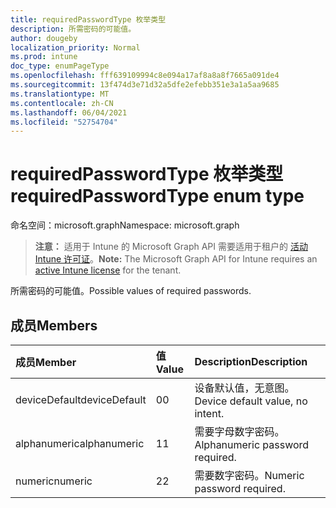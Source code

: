 ```yaml
---
title: requiredPasswordType 枚举类型
description: 所需密码的可能值。
author: dougeby
localization_priority: Normal
ms.prod: intune
doc_type: enumPageType
ms.openlocfilehash: fff639109994c8e094a17af8a8a8f7665a091de4
ms.sourcegitcommit: 13f474d3e71d32a5dfe2efebb351e3a1a5aa9685
ms.translationtype: MT
ms.contentlocale: zh-CN
ms.lasthandoff: 06/04/2021
ms.locfileid: "52754704"
---
```

# <a name="requiredpasswordtype-enum-type"></a><span data-ttu-id="4360d-103">requiredPasswordType 枚举类型</span><span class="sxs-lookup"><span data-stu-id="4360d-103">requiredPasswordType enum type</span></span>

<span data-ttu-id="4360d-104">命名空间：microsoft.graph</span><span class="sxs-lookup"><span data-stu-id="4360d-104">Namespace: microsoft.graph</span></span>

> <span data-ttu-id="4360d-105">**注意：** 适用于 Intune 的 Microsoft Graph API 需要适用于租户的 [活动 Intune 许可证](https://go.microsoft.com/fwlink/?linkid=839381)。</span><span class="sxs-lookup"><span data-stu-id="4360d-105">**Note:** The Microsoft Graph API for Intune requires an [active Intune license](https://go.microsoft.com/fwlink/?linkid=839381) for the tenant.</span></span>

<span data-ttu-id="4360d-106">所需密码的可能值。</span><span class="sxs-lookup"><span data-stu-id="4360d-106">Possible values of required passwords.</span></span>

## <a name="members"></a><span data-ttu-id="4360d-107">成员</span><span class="sxs-lookup"><span data-stu-id="4360d-107">Members</span></span>
|<span data-ttu-id="4360d-108">成员</span><span class="sxs-lookup"><span data-stu-id="4360d-108">Member</span></span>|<span data-ttu-id="4360d-109">值</span><span class="sxs-lookup"><span data-stu-id="4360d-109">Value</span></span>|<span data-ttu-id="4360d-110">Description</span><span class="sxs-lookup"><span data-stu-id="4360d-110">Description</span></span>|
|:---|:---|:---|
|<span data-ttu-id="4360d-111">deviceDefault</span><span class="sxs-lookup"><span data-stu-id="4360d-111">deviceDefault</span></span>|<span data-ttu-id="4360d-112">0</span><span class="sxs-lookup"><span data-stu-id="4360d-112">0</span></span>|<span data-ttu-id="4360d-113">设备默认值，无意图。</span><span class="sxs-lookup"><span data-stu-id="4360d-113">Device default value, no intent.</span></span>|
|<span data-ttu-id="4360d-114">alphanumeric</span><span class="sxs-lookup"><span data-stu-id="4360d-114">alphanumeric</span></span>|<span data-ttu-id="4360d-115">1</span><span class="sxs-lookup"><span data-stu-id="4360d-115">1</span></span>|<span data-ttu-id="4360d-116">需要字母数字密码。</span><span class="sxs-lookup"><span data-stu-id="4360d-116">Alphanumeric password required.</span></span>|
|<span data-ttu-id="4360d-117">numeric</span><span class="sxs-lookup"><span data-stu-id="4360d-117">numeric</span></span>|<span data-ttu-id="4360d-118">2</span><span class="sxs-lookup"><span data-stu-id="4360d-118">2</span></span>|<span data-ttu-id="4360d-119">需要数字密码。</span><span class="sxs-lookup"><span data-stu-id="4360d-119">Numeric password required.</span></span>|




